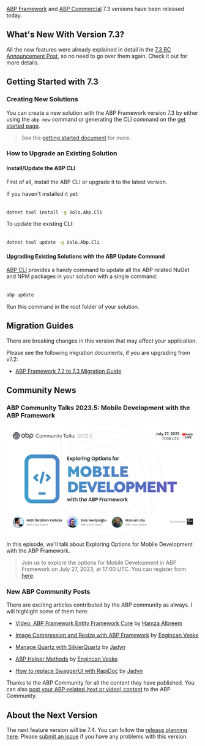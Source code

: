 [ABP Framework](https://abp.io/) and [ABP Commercial](https://commercial.abp.io/) 7.3 versions have been released today.



## What's New With Version 7.3?



All the new features were already explained in detail in the [7.3 RC Announcement Post](https://blog.abp.io/abp/ABP.IO-Platform-7-3-RC-Has-Been-Published), so no need to go over them again. Check it out for more details. 



## Getting Started with 7.3



### Creating New Solutions



You can create a new solution with the ABP Framework version 7.3 by either using the `abp new` command or generating the CLI command on the [get started page](https://abp.io/get-started).



> See the [getting started document](https://docs.abp.io/en/abp/latest/Getting-Started) for more.



### How to Upgrade an Existing Solution



#### Install/Update the ABP CLI



First of all, install the ABP CLI or upgrade it to the latest version.



If you haven't installed it yet:



```bash

dotnet tool install -g Volo.Abp.Cli

```



To update the existing CLI:



```bash

dotnet tool update -g Volo.Abp.Cli

```



#### Upgrading Existing Solutions with the ABP Update Command



[ABP CLI](https://docs.abp.io/en/abp/latest/CLI) provides a handy command to update all the ABP related NuGet and NPM packages in your solution with a single command:



```bash

abp update

```



Run this command in the root folder of your solution.



## Migration Guides



There are breaking changes in this version that may affect your application. 

Please see the following migration documents, if you are upgrading from v7.2:



* [ABP Framework 7.2 to 7.3 Migration Guide](https://docs.abp.io/en/abp/7.3/Migration-Guides/Abp-7_3)



## Community News



### ABP Community Talks 2023.5: Mobile Development with the ABP Framework



![abp-community-talk-4-1920.png](3a0c651a881f2c3554ccf785699d205f.png)



In this episode, we'll talk about Exploring Options for Mobile Development with the ABP Framework. 



> Join us to explore the options for Mobile Development in ABP Framework on July 27, 2023, at 17:00 UTC. You can register from [here](https://kommunity.com/volosoft/events/abp-community-talks-20235-mobile-development-with-the-abp-framework-68e64e59).



### New ABP Community Posts



There are exciting articles contributed by the ABP community as always. I will highlight some of them here:



* [Video: ABP Framework Entity Framework Core](https://community.abp.io/videos/abp-framework-entity-framework-core-z0eyf1yy) by [Hamza Albreem](https://twitter.com/st_braim)

* [Image Compression and Resize with ABP Framework](https://community.abp.io/posts/image-compression-and-resize-with-abp-framework-4v2gpb7g) by [Engincan Veske](https://twitter.com/EngincanVeske)

* [Manage Quartz with SilkierQuartz](https://community.abp.io/posts/manage-quartz-with-silkierquartz-xb4ovbj9) by [Jadyn](https://community.abp.io/members/Jadyn)

* [ABP Helper Methods](https://community.abp.io/posts/abp-helper-methods-04dk74cq) by [Engincan Veske](https://twitter.com/EngincanVeske)

* [How to replace SwaggerUI with RapiDoc](https://community.abp.io/posts/how-to-replace-swaggerui-with-rapidoc-hw7pktmz) by [Jadyn](https://community.abp.io/members/Jadyn)



Thanks to the ABP Community for all the content they have published. You can also [post your ABP-related (text or video) content](https://community.abp.io/articles/submit) to the ABP Community.



## About the Next Version



The next feature version will be 7.4. You can follow the [release planning here](https://github.com/abpframework/abp/milestones). Please [submit an issue](https://github.com/abpframework/abp/issues/new) if you have any problems with this version.

